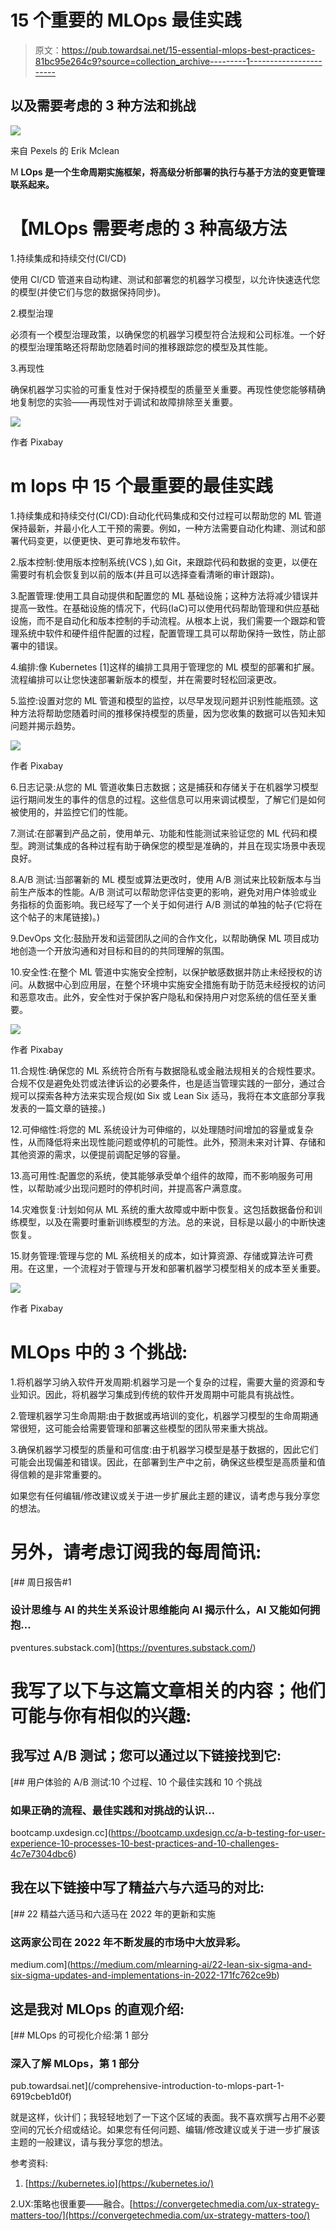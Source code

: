 # 15 个重要的 MLOps 最佳实践

> 原文：<https://pub.towardsai.net/15-essential-mlops-best-practices-81bc95e264c9?source=collection_archive---------1----------------------->

## 以及需要考虑的 3 种方法和挑战

![](img/cf58fa6a66d64dbd599668d40b532055.png)

来自 Pexels 的 Erik Mclean

M **LOps 是一个生命周期实施框架，将高级分析部署的执行与基于方法的变更管理联系起来。**

# 【MLOps 需要考虑的 3 种高级方法

1.持续集成和持续交付(CI/CD)

使用 CI/CD 管道来自动构建、测试和部署您的机器学习模型，以允许快速迭代您的模型(并使它们与您的数据保持同步)。

2.模型治理

必须有一个模型治理政策，以确保您的机器学习模型符合法规和公司标准。一个好的模型治理策略还将帮助您随着时间的推移跟踪您的模型及其性能。

3.再现性

确保机器学习实验的可重复性对于保持模型的质量至关重要。再现性使您能够精确地复制您的实验——再现性对于调试和故障排除至关重要。

![](img/48e939043e453558ea3579a012abd417.png)

作者 Pixabay

# **m lops 中 15 个最重要的最佳实践**

1.持续集成和持续交付(CI/CD):自动化代码集成和交付过程可以帮助您的 ML 管道保持最新，并最小化人工干预的需要。例如，一种方法需要自动化构建、测试和部署代码变更，以便更快、更可靠地发布软件。

2.版本控制:使用版本控制系统(VCS ),如 Git，来跟踪代码和数据的变更，以便在需要时有机会恢复到以前的版本(并且可以选择查看清晰的审计跟踪)。

3.配置管理:使用工具自动提供和配置您的 ML 基础设施；这种方法将减少错误并提高一致性。在基础设施的情况下，代码(IaC)可以使用代码帮助管理和供应基础设施，而不是自动化和版本控制的手动流程。从根本上说，我们需要一个跟踪和管理系统中软件和硬件组件配置的过程，配置管理工具可以帮助保持一致性，防止部署中的错误。

4.编排:像 Kubernetes [1]这样的编排工具用于管理您的 ML 模型的部署和扩展。流程编排可以让您快速部署新版本的模型，并在需要时轻松回滚更改。

5.监控:设置对您的 ML 管道和模型的监控，以尽早发现问题并识别性能瓶颈。这种方法将帮助您随着时间的推移保持模型的质量，因为您收集的数据可以告知未知问题并揭示趋势。

![](img/f33fdee2d12dfb5df7ac4157d1e55325.png)

作者 Pixabay

6.日志记录:从您的 ML 管道收集日志数据；这是捕获和存储关于在机器学习模型运行期间发生的事件的信息的过程。这些信息可以用来调试模型，了解它们是如何被使用的，并监控它们的性能。

7.测试:在部署到产品之前，使用单元、功能和性能测试来验证您的 ML 代码和模型。跨测试集成的各种过程有助于确保您的模型是准确的，并且在现实场景中表现良好。

8.A/B 测试:当部署新的 ML 模型或算法更改时，使用 A/B 测试来比较新版本与当前生产版本的性能。A/B 测试可以帮助您评估变更的影响，避免对用户体验或业务指标的负面影响。我已经写了一个关于如何进行 A/B 测试的单独的帖子(它将在这个帖子的末尾链接)。)

9.DevOps 文化:鼓励开发和运营团队之间的合作文化，以帮助确保 ML 项目成功地创造一个开放沟通和对目标和目的的共同理解的氛围。

10.安全性:在整个 ML 管道中实施安全控制，以保护敏感数据并防止未经授权的访问。从数据中心到应用层，在整个环境中实施安全措施有助于防范未经授权的访问和恶意攻击。此外，安全性对于保护客户隐私和保持用户对您系统的信任至关重要。

![](img/94952c4c7fe598a3a3d7402343c8008b.png)

作者 Pixabay

11.合规性:确保您的 ML 系统符合所有与数据隐私或金融法规相关的合规性要求。合规不仅是避免处罚或法律诉讼的必要条件，也是适当管理实践的一部分，通过合规可以探索各种方法来实现合规(如 Six 或 Lean Six 适马，我将在本文底部分享我发表的一篇文章的链接。)

12.可伸缩性:将您的 ML 系统设计为可伸缩的，以处理随时间增加的容量或复杂性，从而降低将来出现性能问题或停机的可能性。此外，预测未来对计算、存储和其他资源的需求，以便提前调配足够的容量。

13.高可用性:配置您的系统，使其能够承受单个组件的故障，而不影响服务可用性，以帮助减少出现问题时的停机时间，并提高客户满意度。

14.灾难恢复:计划如何从 ML 系统的重大故障或中断中恢复。这包括数据备份和训练模型，以及在需要时重新训练模型的方法。总的来说，目标是以最小的中断快速恢复。

15.财务管理:管理与您的 ML 系统相关的成本，如计算资源、存储或算法许可费用。在这里，一个流程对于管理与开发和部署机器学习模型相关的成本至关重要。

![](img/4f110df75be4f6cf0c22e8d31cc99f45.png)

作者 Pixabay

# MLOps 中的 3 个挑战:

1.将机器学习纳入软件开发周期:机器学习是一个复杂的过程，需要大量的资源和专业知识。因此，将机器学习集成到传统的软件开发周期中可能具有挑战性。

2.管理机器学习生命周期:由于数据或再培训的变化，机器学习模型的生命周期通常很短，这可能会给需要管理和部署这些模型的团队带来重大挑战。

3.确保机器学习模型的质量和可信度:由于机器学习模型是基于数据的，因此它们可能会出现偏差和错误。因此，在部署到生产中之前，确保这些模型是高质量和值得信赖的是非常重要的。

如果您有任何编辑/修改建议或关于进一步扩展此主题的建议，请考虑与我分享您的想法。

# 另外，请考虑订阅我的每周简讯:

[](https://pventures.substack.com/) [## 周日报告#1

### 设计思维与 AI 的共生关系设计思维能向 AI 揭示什么，AI 又能如何拥抱…

pventures.substack.com](https://pventures.substack.com/) 

# **我写了以下与这篇文章相关的内容；他们可能与你有相似的兴趣:**

## 我写过 A/B 测试；您可以通过以下链接找到它:

[](https://bootcamp.uxdesign.cc/a-b-testing-for-user-experience-10-processes-10-best-practices-and-10-challenges-4c7e7304dbc6) [## 用户体验的 A/B 测试:10 个过程、10 个最佳实践和 10 个挑战

### 如果正确的流程、最佳实践和对挑战的认识…

bootcamp.uxdesign.cc](https://bootcamp.uxdesign.cc/a-b-testing-for-user-experience-10-processes-10-best-practices-and-10-challenges-4c7e7304dbc6) 

## 我在以下链接中写了精益六与六适马的对比:

[](https://medium.com/mlearning-ai/22-lean-six-sigma-and-six-sigma-updates-and-implementations-in-2022-171fc762ce9b) [## 22 精益六适马和六适马在 2022 年的更新和实施

### 这两家公司在 2022 年不断发展的市场中大放异彩。

medium.com](https://medium.com/mlearning-ai/22-lean-six-sigma-and-six-sigma-updates-and-implementations-in-2022-171fc762ce9b) 

## 这是我对 MLOps 的直观介绍:

[](/comprehensive-introduction-to-mlops-part-1-6919cbeb1d0f) [## MLOps 的可视化介绍:第 1 部分

### 深入了解 MLOps，第 1 部分

pub.towardsai.net](/comprehensive-introduction-to-mlops-part-1-6919cbeb1d0f) 

就是这样，伙计们；我轻轻地划了一下这个区域的表面。我不喜欢撰写占用不必要空间的冗长介绍或结论。如果您有任何问题、编辑/修改建议或关于进一步扩展该主题的一般建议，请与我分享您的想法。

参考资料:

1. [https://kubernetes.io](https://kubernetes.io/)

2.UX:策略也很重要——融合。[https://convergetechmedia.com/ux-strategy-matters-too/](https://convergetechmedia.com/ux-strategy-matters-too/)